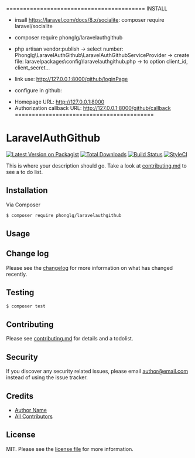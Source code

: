 =========================================
INSTALL
- insall https://laravel.com/docs/8.x/socialite: composer require laravel/socialite
- composer require phonglg/laravelauthgithub
- php artisan vendor:publish -> select number: Phonglg\LaravelAuthGithub\LaravelAuthGithubServiceProvider
-> create file: laravelpackages\config\laravelauthgithub.php -> to option client_id, client_secret...
- link use: http://127.0.0.1:8000/github/loginPage

- configure in github:
+ Homepage URL: http://127.0.0.1:8000
+ Authorization callback URL: http://127.0.0.1:8000/github/callback
=========================================
# LaravelAuthGithub

[![Latest Version on Packagist][ico-version]][link-packagist]
[![Total Downloads][ico-downloads]][link-downloads]
[![Build Status][ico-travis]][link-travis]
[![StyleCI][ico-styleci]][link-styleci]

This is where your description should go. Take a look at [contributing.md](contributing.md) to see a to do list.

## Installation

Via Composer

``` bash
$ composer require phonglg/laravelauthgithub
```

## Usage

## Change log

Please see the [changelog](changelog.md) for more information on what has changed recently.

## Testing

``` bash
$ composer test
```

## Contributing

Please see [contributing.md](contributing.md) for details and a todolist.

## Security

If you discover any security related issues, please email author@email.com instead of using the issue tracker.

## Credits

- [Author Name][link-author]
- [All Contributors][link-contributors]

## License

MIT. Please see the [license file](license.md) for more information.

[ico-version]: https://img.shields.io/packagist/v/phonglg/laravelauthgithub.svg?style=flat-square
[ico-downloads]: https://img.shields.io/packagist/dt/phonglg/laravelauthgithub.svg?style=flat-square
[ico-travis]: https://img.shields.io/travis/phonglg/laravelauthgithub/master.svg?style=flat-square
[ico-styleci]: https://styleci.io/repos/12345678/shield

[link-packagist]: https://packagist.org/packages/phonglg/laravelauthgithub
[link-downloads]: https://packagist.org/packages/phonglg/laravelauthgithub
[link-travis]: https://travis-ci.org/phonglg/laravelauthgithub
[link-styleci]: https://styleci.io/repos/12345678
[link-author]: https://github.com/phonglg
[link-contributors]: ../../contributors
